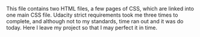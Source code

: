 This file contains two HTML files, a few pages of CSS, which are linked into one main CSS file.
Udacity strict requirements took me three times to complete, and although not to my standards, time ran out and it was do today.
Here I leave my project so that I may perfect it in time.
